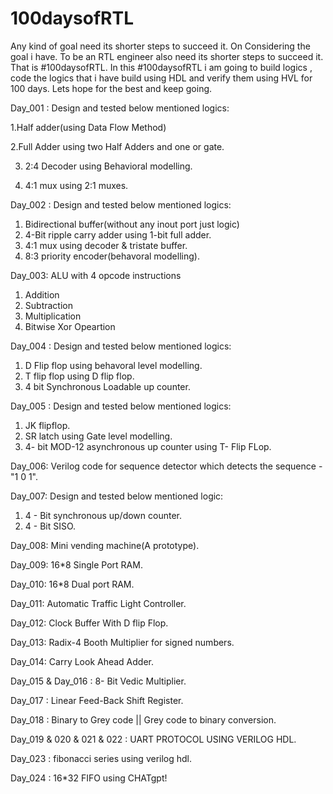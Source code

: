 # 100daysofRTL
Any kind of goal need its shorter steps to succeed it. On Considering the goal i have. To be an RTL engineer also need its shorter steps to succeed it. That is #100daysofRTL. In this #100daysofRTL i am going to build logics , code the logics that i have build using HDL and verify them using HVL for 100 days. Lets hope for the best and keep going. 

Day_001 : Design and tested below mentioned logics:

1.Half adder(using Data Flow Method)

2.Full Adder using two Half Adders and one or gate.

3. 2:4 Decoder using Behavioral modelling.

4. 4:1 mux using 2:1 muxes. 


Day_002 : Design and tested below mentioned logics:
1. Bidirectional buffer(without any inout port just logic)
2. 4-Bit ripple carry adder using 1-bit full adder.
3. 4:1 mux using decoder & tristate buffer.
4. 8:3 priority encoder(behavoral modelling).

Day_003: ALU with 4 opcode instructions 
1. Addition
2. Subtraction
3. Multiplication
4. Bitwise Xor Opeartion

Day_004 : Design and tested below mentioned logics:
1. D Flip flop using behavoral level modelling.
2. T flip flop using D flip flop.
3. 4 bit Synchronous Loadable up counter.


Day_005 : Design and tested below mentioned logics:
1. JK flipflop.
2. SR latch using Gate level modelling.
3. 4- bit MOD-12 asynchronous up counter using T- Flip FLop.

Day_006: Verilog code for sequence detector which detects the sequence - "1 0 1".

Day_007: Design and tested below mentioned logic:
1. 4 - Bit synchronous up/down counter.
2. 4 - Bit SISO.

Day_008: Mini vending machine(A prototype).

Day_009: 16*8 Single Port RAM.

Day_010: 16*8 Dual port RAM.

Day_011: Automatic Traffic Light Controller.

Day_012: Clock Buffer With D flip Flop.

Day_013: Radix-4 Booth Multiplier for signed numbers.

Day_014: Carry Look Ahead Adder.

Day_015 & Day_016 : 8- Bit Vedic Multiplier.

Day_017 : Linear Feed-Back Shift Register.

Day_018 : Binary to Grey code || Grey code to binary conversion.

Day_019 & 020 & 021 & 022 : UART PROTOCOL USING VERILOG HDL.

Day_023 : fibonacci series using verilog hdl.

Day_024 : 16*32 FIFO using CHATgpt!






